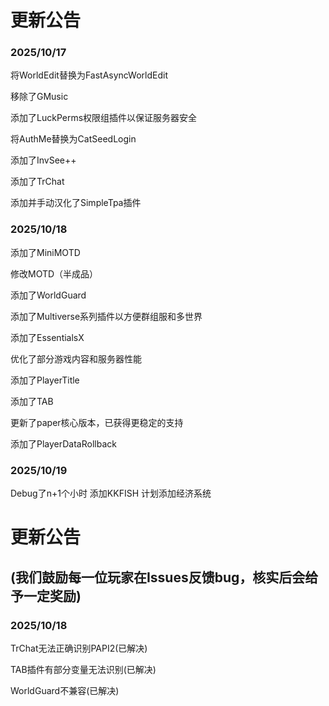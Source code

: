 # 更新公告

### 2025/10/17 

  将WorldEdit替换为FastAsyncWorldEdit

  移除了GMusic

  添加了LuckPerms权限组插件以保证服务器安全

  将AuthMe替换为CatSeedLogin

  添加了InvSee++

  添加了TrChat

  添加并手动汉化了SimpleTpa插件
  
### 2025/10/18
  添加了MiniMOTD

  修改MOTD（半成品）

  添加了WorldGuard

  添加了Multiverse系列插件以方便群组服和多世界

  添加了EssentialsX

  优化了部分游戏内容和服务器性能

  添加了PlayerTitle

  添加了TAB

  更新了paper核心版本，已获得更稳定的支持

  添加了PlayerDataRollback

### 2025/10/19
  Debug了n+1个小时
  添加KKFISH
  计划添加经济系统

# 更新公告
## (我们鼓励每一位玩家在Issues反馈bug，核实后会给予一定奖励)

### 2025/10/18

TrChat无法正确识别PAPI2(已解决)

TAB插件有部分变量无法识别(已解决)

WorldGuard不兼容(已解决)
